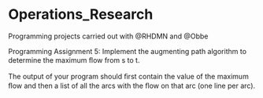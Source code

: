 # Operations_Research
Programming projects carried out with @RHDMN and @Obbe

Programming Assignment 5: 
Implement the augmenting path algorithm to determine the maximum ﬂow from s to t.

The output of your program should ﬁrst contain the value of the maximum ﬂow and then a list of all the arcs with the ﬂow on that arc (one line per arc).
